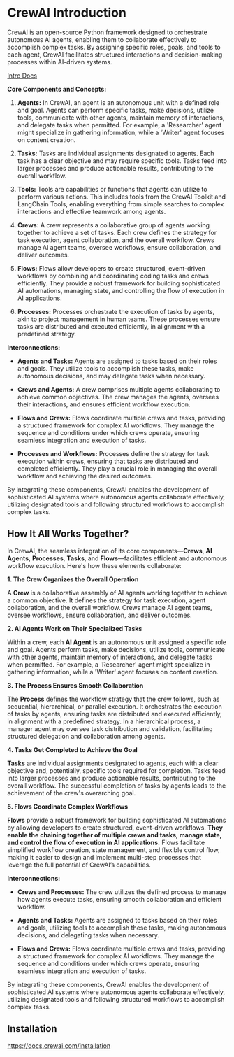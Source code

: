 # CrewAI Introduction

CrewAI is an open-source Python framework designed to orchestrate autonomous AI agents, enabling them to collaborate effectively to accomplish complex tasks. By assigning specific roles, goals, and tools to each agent, CrewAI facilitates structured interactions and decision-making processes within AI-driven systems. 

[Intro Docs](https://docs.crewai.com/introduction)

**Core Components and Concepts:**

1. **Agents:** In CrewAI, an agent is an autonomous unit with a defined role and goal. Agents can perform specific tasks, make decisions, utilize tools, communicate with other agents, maintain memory of interactions, and delegate tasks when permitted. For example, a 'Researcher' agent might specialize in gathering information, while a 'Writer' agent focuses on content creation. 

2. **Tasks:** Tasks are individual assignments designated to agents. Each task has a clear objective and may require specific tools. Tasks feed into larger processes and produce actionable results, contributing to the overall workflow. 

3. **Tools:** Tools are capabilities or functions that agents can utilize to perform various actions. This includes tools from the CrewAI Toolkit and LangChain Tools, enabling everything from simple searches to complex interactions and effective teamwork among agents. 

4. **Crews:** A crew represents a collaborative group of agents working together to achieve a set of tasks. Each crew defines the strategy for task execution, agent collaboration, and the overall workflow. Crews manage AI agent teams, oversee workflows, ensure collaboration, and deliver outcomes. 

5. **Flows:** Flows allow developers to create structured, event-driven workflows by combining and coordinating coding tasks and crews efficiently. They provide a robust framework for building sophisticated AI automations, managing state, and controlling the flow of execution in AI applications. 

6. **Processes:** Processes orchestrate the execution of tasks by agents, akin to project management in human teams. These processes ensure tasks are distributed and executed efficiently, in alignment with a predefined strategy. 

**Interconnections:**

- **Agents and Tasks:** Agents are assigned to tasks based on their roles and goals. They utilize tools to accomplish these tasks, make autonomous decisions, and may delegate tasks when necessary. 

- **Crews and Agents:** A crew comprises multiple agents collaborating to achieve common objectives. The crew manages the agents, oversees their interactions, and ensures efficient workflow execution. 

- **Flows and Crews:** Flows coordinate multiple crews and tasks, providing a structured framework for complex AI workflows. They manage the sequence and conditions under which crews operate, ensuring seamless integration and execution of tasks. 

- **Processes and Workflows:** Processes define the strategy for task execution within crews, ensuring that tasks are distributed and completed efficiently. They play a crucial role in managing the overall workflow and achieving the desired outcomes. 

By integrating these components, CrewAI enables the development of sophisticated AI systems where autonomous agents collaborate effectively, utilizing designated tools and following structured workflows to accomplish complex tasks. 

## How It All Works Together?

In CrewAI, the seamless integration of its core components—**Crews**, **AI Agents**, **Processes**, **Tasks**, and **Flows**—facilitates efficient and autonomous workflow execution. Here's how these elements collaborate:

**1. The Crew Organizes the Overall Operation**

A **Crew** is a collaborative assembly of AI agents working together to achieve a common objective. It defines the strategy for task execution, agent collaboration, and the overall workflow. Crews manage AI agent teams, oversee workflows, ensure collaboration, and deliver outcomes. 

**2. AI Agents Work on Their Specialized Tasks**

Within a crew, each **AI Agent** is an autonomous unit assigned a specific role and goal. Agents perform tasks, make decisions, utilize tools, communicate with other agents, maintain memory of interactions, and delegate tasks when permitted. For example, a 'Researcher' agent might specialize in gathering information, while a 'Writer' agent focuses on content creation. 

**3. The Process Ensures Smooth Collaboration**

The **Process** defines the workflow strategy that the crew follows, such as sequential, hierarchical, or parallel execution. It orchestrates the execution of tasks by agents, ensuring tasks are distributed and executed efficiently, in alignment with a predefined strategy. In a hierarchical process, a manager agent may oversee task distribution and validation, facilitating structured delegation and collaboration among agents. 

**4. Tasks Get Completed to Achieve the Goal**

**Tasks** are individual assignments designated to agents, each with a clear objective and, potentially, specific tools required for completion. Tasks feed into larger processes and produce actionable results, contributing to the overall workflow. The successful completion of tasks by agents leads to the achievement of the crew's overarching goal. 

**5. Flows Coordinate Complex Workflows**

**Flows** provide a robust framework for building sophisticated AI automations by allowing developers to create structured, event-driven workflows. **They enable the chaining together of multiple crews and tasks, manage state, and control the flow of execution in AI applications.** Flows facilitate simplified workflow creation, state management, and flexible control flow, making it easier to design and implement multi-step processes that leverage the full potential of CrewAI’s capabilities. 

**Interconnections:**

- **Crews and Processes:** The crew utilizes the defined process to manage how agents execute tasks, ensuring smooth collaboration and efficient workflow.

- **Agents and Tasks:** Agents are assigned to tasks based on their roles and goals, utilizing tools to accomplish these tasks, making autonomous decisions, and delegating tasks when necessary.

- **Flows and Crews:** Flows coordinate multiple crews and tasks, providing a structured framework for complex AI workflows. They manage the sequence and conditions under which crews operate, ensuring seamless integration and execution of tasks.

By integrating these components, CrewAI enables the development of sophisticated AI systems where autonomous agents collaborate effectively, utilizing designated tools and following structured workflows to accomplish complex tasks. 

## Installation

https://docs.crewai.com/installation
